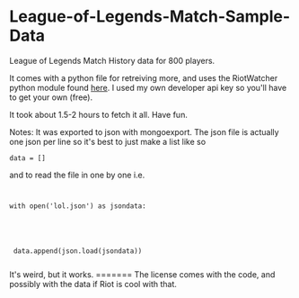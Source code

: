 # League-of-Legends-Match-Sample-Data

League of Legends Match History data for 800 players.

It comes with a python file for retreiving more, and uses the RiotWatcher python module found <a href="https://github.com/pseudonym117/Riot-Watcher">here</a>.
I used my own developer api key so you'll have to get your own (free).

It took about 1.5-2 hours to fetch it all. Have fun.

Notes:
It was exported to json with mongoexport. The json file is actually one json per line so it's best to just make a list like so

<code>data = []</code>

and to read the file in one by one i.e.

<code>
<p>with open('lol.json') as jsondata:</p>
<br/>
<p>	data.append(json.load(jsondata))</p>
</code>
It's weird, but it works.
=======
The license comes with the code, and possibly with the data if Riot is cool with that. 

